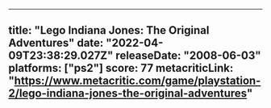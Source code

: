 
---
title: "Lego Indiana Jones: The Original Adventures"
date: "2022-04-09T23:38:29.027Z"
releaseDate: "2008-06-03"
platforms: ["ps2"]
score: 77
metacriticLink: "https://www.metacritic.com/game/playstation-2/lego-indiana-jones-the-original-adventures"
---
